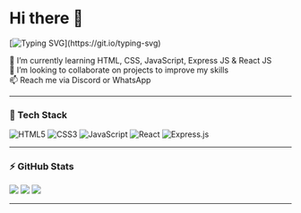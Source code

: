 # Hi there 👋

[![Typing SVG](https://readme-typing-svg.herokuapp.com?font=Fira+Code&size=25&duration=3000&pause=1000&color=4facfe&center=true&vCenter=true&width=600&lines=Hi+%F0%9F%91%8B%2C+I'm+Febriany+Renata;Web+Developer+%26+DevOps+Engineer;Always+Learning+New+Things;Welcome+to+My+GitHub+Profile!)](https://git.io/typing-svg)

🌱 I’m currently learning HTML, CSS, JavaScript, Express JS & React JS  
🤝 I’m looking to collaborate on projects to improve my skills  
📫 Reach me via Discord or WhatsApp  

---

### 🚀 Tech Stack
![HTML5](https://img.shields.io/badge/html5-%23E34F26.svg?style=for-the-badge&logo=html5&logoColor=white)
![CSS3](https://img.shields.io/badge/css3-%231572B6.svg?style=for-the-badge&logo=css3&logoColor=white)
![JavaScript](https://img.shields.io/badge/javascript-%23323330.svg?style=for-the-badge&logo=javascript&logoColor=%23F7DF1E)
![React](https://img.shields.io/badge/react-%2320232a.svg?style=for-the-badge&logo=react&logoColor=%2361DAFB)
![Express.js](https://img.shields.io/badge/express.js-%23404d59.svg?style=for-the-badge&logo=express&logoColor=%2361DAFB)

---

### ⚡ GitHub Stats
![](https://github-readme-stats.vercel.app/api?username=FebrianyRenata02&show_icons=true&theme=radical)
![](https://github-readme-streak-stats.herokuapp.com/?user=FebrianyRenata02&theme=radical)
![](https://github-readme-stats.vercel.app/api/top-langs/?username=FebrianyRenata02&layout=compact&theme=radical)

---
